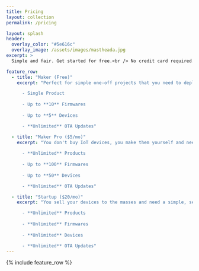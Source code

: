 ```yaml
---
title: Pricing
layout: collection
permalink: /pricing

layout: splash
header:
  overlay_color: "#5e616c"
  overlay_image: /assets/images/mastheada.jpg
excerpt: >
  Simple and fair. Get started for free.<br /> No credit card required.

feature_row:
  - title: "Maker (Free)"
    excerpt: "Perfect for simple one-off projects that you need to deploy.

      - Single Product
    
      - Up to **10** Firmwares
      
      - Up to **5** Devices

      - **Unlimited** OTA Updates"

  - title: "Maker Pro ($5/mo)"
    excerpt: "You don't buy IoT devices, you make them yourself and need to update them.
    
      - **Unlimited** Products
      
      - Up to **100** Firmwares
      
      - Up to **50** Devices

      - **Unlimited** OTA Updates"

  - title: "Startup ($20/mo)"
    excerpt: "You sell your devices to the masses and need a simple, secure update strategy.

      - **Unlimited** Products
      
      - **Unlimited** Firmwares
      
      - **Unlimited** Devices

      - **Unlimited** OTA Updates"
---
```


{% include feature_row %}
